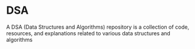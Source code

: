 # DSA
A DSA (Data Structures and Algorithms) repository is a collection of code, resources, and explanations related to various data structures and algorithms
